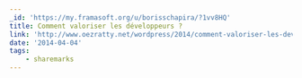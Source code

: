 ```yaml
---
_id: 'https://my.framasoft.org/u/borisschapira/?1vv8HQ'
title: Comment valoriser les développeurs ?
link: 'http://www.oezratty.net/wordpress/2014/comment-valoriser-les-developpeurs/'
date: '2014-04-04'
tags:
    - sharemarks
---
```


<div class="markdown"><p></p></div>
